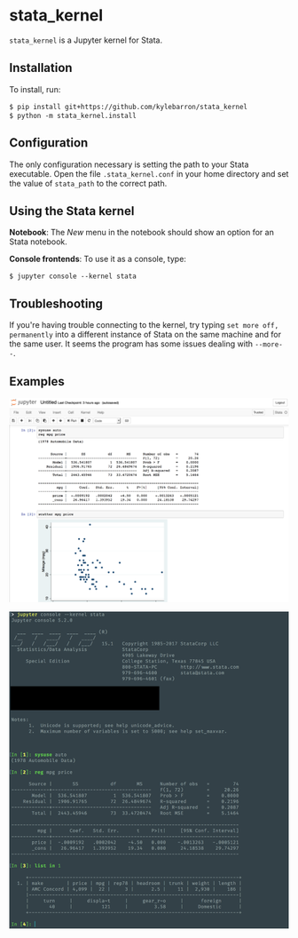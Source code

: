 # stata_kernel

`stata_kernel` is a Jupyter kernel for Stata.

## Installation

To install, run:

```
$ pip install git+https://github.com/kylebarron/stata_kernel
$ python -m stata_kernel.install
```

## Configuration

The only configuration necessary is setting the path to your Stata executable.
Open the file `.stata_kernel.conf` in your home directory and set the value of
`stata_path` to the correct path.

## Using the Stata kernel

**Notebook**: The *New* menu in the notebook should show an option for an Stata notebook.

**Console frontends**: To use it as a console, type:
```
$ jupyter console --kernel stata
```

## Troubleshooting

If you're having trouble connecting to the kernel, try typing `set more off,
permanently` into a different instance of Stata on the same machine and for the
same user. It seems the program has some issues dealing with `--more--`.

## Examples

![Jupyter Notebook](./img/jupyter_notebook.png)

![Jupyter Console](./img/jupyter_console.png)
